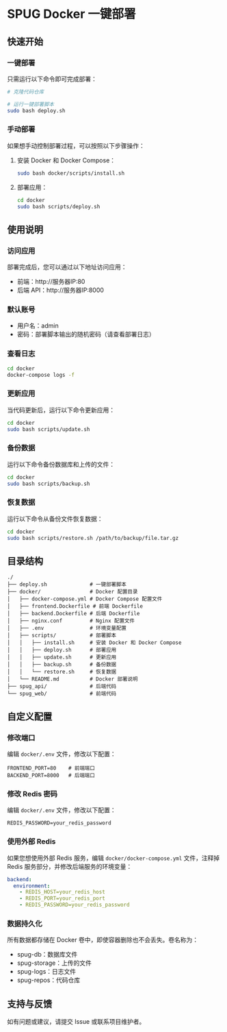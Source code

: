 # SPUG Docker 一键部署

## 快速开始

### 一键部署

只需运行以下命令即可完成部署：

```bash
# 克隆代码仓库

# 运行一键部署脚本
sudo bash deploy.sh
```

### 手动部署

如果想手动控制部署过程，可以按照以下步骤操作：

1. 安装 Docker 和 Docker Compose：
   ```bash
   sudo bash docker/scripts/install.sh
   ```

2. 部署应用：
   ```bash
   cd docker
   sudo bash scripts/deploy.sh
   ```

## 使用说明

### 访问应用

部署完成后，您可以通过以下地址访问应用：

- 前端：http://服务器IP:80
- 后端 API：http://服务器IP:8000

### 默认账号

- 用户名：admin
- 密码：部署脚本输出的随机密码（请查看部署日志）

### 查看日志

```bash
cd docker
docker-compose logs -f
```

### 更新应用

当代码更新后，运行以下命令更新应用：

```bash
cd docker
sudo bash scripts/update.sh
```

### 备份数据

运行以下命令备份数据库和上传的文件：

```bash
cd docker
sudo bash scripts/backup.sh
```

### 恢复数据

运行以下命令从备份文件恢复数据：

```bash
cd docker
sudo bash scripts/restore.sh /path/to/backup/file.tar.gz
```

## 目录结构

```
./
├── deploy.sh              # 一键部署脚本
├── docker/                # Docker 配置目录
│   ├── docker-compose.yml # Docker Compose 配置文件
│   ├── frontend.Dockerfile # 前端 Dockerfile
│   ├── backend.Dockerfile # 后端 Dockerfile
│   ├── nginx.conf         # Nginx 配置文件
│   ├── .env               # 环境变量配置
│   ├── scripts/           # 部署脚本
│   │   ├── install.sh     # 安装 Docker 和 Docker Compose
│   │   ├── deploy.sh      # 部署应用
│   │   ├── update.sh      # 更新应用
│   │   ├── backup.sh      # 备份数据
│   │   └── restore.sh     # 恢复数据
│   └── README.md          # Docker 部署说明
├── spug_api/              # 后端代码
└── spug_web/              # 前端代码
```

## 自定义配置

### 修改端口

编辑 `docker/.env` 文件，修改以下配置：

```
FRONTEND_PORT=80    # 前端端口
BACKEND_PORT=8000   # 后端端口
```

### 修改 Redis 密码

编辑 `docker/.env` 文件，修改以下配置：

```
REDIS_PASSWORD=your_redis_password
```

### 使用外部 Redis

如果您想使用外部 Redis 服务，编辑 `docker/docker-compose.yml` 文件，注释掉 Redis 服务部分，并修改后端服务的环境变量：

```yaml
backend:
  environment:
    - REDIS_HOST=your_redis_host
    - REDIS_PORT=your_redis_port
    - REDIS_PASSWORD=your_redis_password
```



### 数据持久化

所有数据都存储在 Docker 卷中，即使容器删除也不会丢失。卷名称为：

- spug-db：数据库文件
- spug-storage：上传的文件
- spug-logs：日志文件
- spug-repos：代码仓库


## 支持与反馈

如有问题或建议，请提交 Issue 或联系项目维护者。
